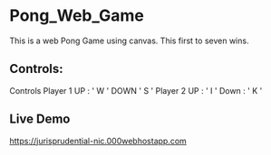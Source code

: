 # Pong_Web_Game
This is a web Pong Game using canvas.
This first to seven wins.
## Controls:
Controls Player 1 UP : ' W ' DOWN ' S ' Player 2 UP : ' I ' Down : ' K '

## Live Demo
https://jurisprudential-nic.000webhostapp.com
